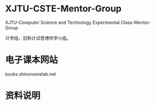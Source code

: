 # XJTU-CSTE-Mentor-Group
XJTU-Computer Science and Technology Experimental Class-Mentor-Group

计学组，旧称计试思博伴学小组。

# 电子课本网站
books.shinonomelab.net

# 资料说明

